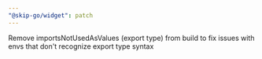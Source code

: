 ```yaml
---
"@skip-go/widget": patch
---
```


Remove importsNotUsedAsValues (export type) from build to fix issues with envs that don't recognize export type syntax
